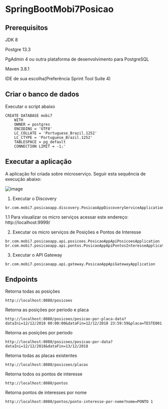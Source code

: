 # SpringBootMobi7Posicao

## Prerequisitos
JDK 8

Postgre 13.3

PgAdmin 4  ou outra plataforma de desenvolvimento para PostgreSQL

Maven 3.8.1

IDE de sua escolha(Preferência Sprint Tool Suite 4)

## Criar o banco de dados
Executar o script abaixo
```
CREATE DATABASE mobi7
    WITH 
    OWNER = postgres
    ENCODING = 'UTF8'
    LC_COLLATE = 'Portuguese_Brazil.1252'
    LC_CTYPE = 'Portuguese_Brazil.1252'
    TABLESPACE = pg_default
    CONNECTION LIMIT = -1;'
```    
    
## Executar a aplicação
A aplicação foi criada sobre microserviço. Seguir esta sequência de execução abaixo:

![image](https://user-images.githubusercontent.com/16020782/133161225-f44085f4-2b7f-43c3-b45f-9bf7762fee4b.png)

1. Executar o Discovery
```shell script
br.com.mobi7.posicaoapp.discovery.PosicaoAppDiscoveryServiceApplication
```
1.1 Para visualizar os micro serviços acessar este endereço: http://localhost:9999/

2. Executar os micro serviços de Posições e Pontos de Interesse
```shell script
br.com.mobi7.posicaoapp.api.posicoes.PosicaoAppApiPosicoesApplication
br.com.mobi7.posicaoapp.api.pontos.PosicaoAppApiPontosInteresseApplication
```

3. Executar o API Gateway
```shell script
br.com.mobi7.posicaoapp.api.gateway.PosicaoAppApiGatewayApplication
```

## Endpoints
Retorna todas as posições
```shell script
http://localhost:8080/posicoes
```
Retorna as posições por periodo e placa
```shell script
http://localhost:8080/posicoes/posicao-por-placa-data?dataIni=12/12/2018 00:00:00&dataFin=12/12/2018 23:59:59&placa=TESTE001
```

Retorna as posições por periodo
```shell script
http://localhost:8080/posicoes/posicao-por-data?dataIni=12/12/2018&dataFin=13/12/2018
```

Retorna todas as placas existentes
```shell script
http://localhost:8080/posicoes/placas
```

Retorna todos os pontos de interesse
```shell script
http://localhost:8080/pontos
```

Retorna pontos de interesses por nome
```shell script
http://localhost:8080/pontos/ponto-interesse-por-nome?nome=PONTO 1
```


